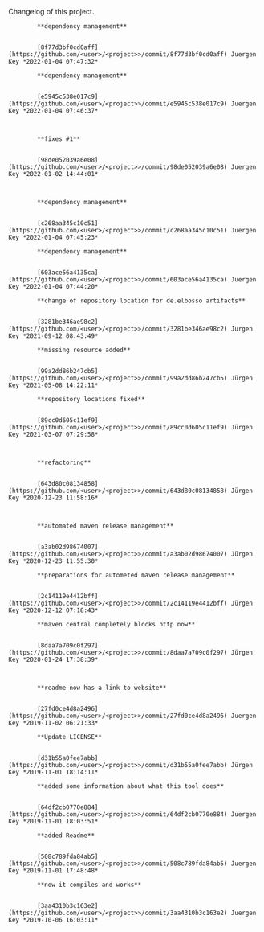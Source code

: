Changelog of this project.


            **dependency management**


            [8f77d3bf0cd0aff](https://github.com/<user>/<project>>/commit/8f77d3bf0cd0aff) Juergen Key *2022-01-04 07:47:32*

            **dependency management**


            [e5945c538e017c9](https://github.com/<user>/<project>>/commit/e5945c538e017c9) Juergen Key *2022-01-04 07:46:37*



            **fixes #1**


            [98de052039a6e08](https://github.com/<user>/<project>>/commit/98de052039a6e08) Juergen Key *2022-01-02 14:44:01*



            **dependency management**


            [c268aa345c10c51](https://github.com/<user>/<project>>/commit/c268aa345c10c51) Juergen Key *2022-01-04 07:45:23*

            **dependency management**


            [603ace56a4135ca](https://github.com/<user>/<project>>/commit/603ace56a4135ca) Juergen Key *2022-01-04 07:44:20*

            **change of repository location for de.elbosso artifacts**


            [3281be346ae98c2](https://github.com/<user>/<project>>/commit/3281be346ae98c2) Jürgen Key *2021-09-12 08:43:49*

            **missing resource added**


            [99a2dd86b247cb5](https://github.com/<user>/<project>>/commit/99a2dd86b247cb5) Jürgen Key *2021-05-08 14:22:11*

            **repository locations fixed**


            [89cc0d605c11ef9](https://github.com/<user>/<project>>/commit/89cc0d605c11ef9) Jürgen Key *2021-03-07 07:29:58*



            **refactoring**


            [643d80c08134858](https://github.com/<user>/<project>>/commit/643d80c08134858) Jürgen Key *2020-12-23 11:58:16*



            **automated maven release management**


            [a3ab02d98674007](https://github.com/<user>/<project>>/commit/a3ab02d98674007) Jürgen Key *2020-12-23 11:55:30*

            **preparations for autometed maven release management**


            [2c14119e4412bff](https://github.com/<user>/<project>>/commit/2c14119e4412bff) Jürgen Key *2020-12-12 07:18:43*

            **maven central completely blocks http now**


            [8daa7a709c0f297](https://github.com/<user>/<project>>/commit/8daa7a709c0f297) Jürgen Key *2020-01-24 17:38:39*



            **readme now has a link to website**


            [27fd0ce4d8a2496](https://github.com/<user>/<project>>/commit/27fd0ce4d8a2496) Juergen Key *2019-11-02 06:21:33*

            **Update LICENSE**


            [d31b55a0fee7abb](https://github.com/<user>/<project>>/commit/d31b55a0fee7abb) Jürgen Key *2019-11-01 18:14:11*

            **added some information about what this tool does**


            [64df2cb0770e884](https://github.com/<user>/<project>>/commit/64df2cb0770e884) Juergen Key *2019-11-01 18:03:51*

            **added Readme**


            [508c789fda84ab5](https://github.com/<user>/<project>>/commit/508c789fda84ab5) Juergen Key *2019-11-01 17:48:48*

            **now it compiles and works**


            [3aa4310b3c163e2](https://github.com/<user>/<project>>/commit/3aa4310b3c163e2) Juergen Key *2019-10-06 16:03:11*


